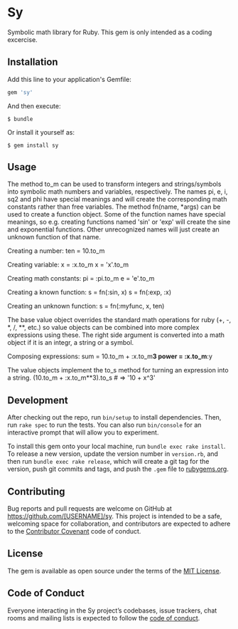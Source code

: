 # Sy

Symbolic math library for Ruby. This gem is only intended as a coding excercise.

## Installation

Add this line to your application's Gemfile:

```ruby
gem 'sy'
```

And then execute:

    $ bundle

Or install it yourself as:

    $ gem install sy

## Usage

The method to_m can be used to transform integers and strings/symbols into symbolic math numbers and variables,
respectively. The names pi, e, i, sq2 and phi have special meanings and will create the corresponding math
constants rather than free variables. The method fn(name, *args) can be used to create a function object. Some
of the function names have special meanings, so e.g. creating functions named 'sin' or 'exp' will create the
sine and exponential functions. Other unrecognized names will just create an unknown function of that name.

Creating a number:
    ten = 10.to_m

Creating variable:
    x = :x.to_m
    x = 'x'.to_m

Creating math constants:
    pi = :pi.to_m
    e = 'e'.to_m

Creating a known function:
    s = fn(:sin, x)
    s = fn(:exp, :x)

Creating an unknown function:
    s = fn(:myfunc, x, ten)

The base value object overrides the standard math operations for ruby (+, -, *, /, **, etc.) so value objects
can be combined into more complex expressions using these. The right side argument is converted into a
math object if it is an integr, a string or a symbol.

Composing expressions:
    sum = 10.to_m + :x.to_m**3
    power = :x.to_m**:y

The value objects implement the to_s method for turning an expression into a string.
    (10.to_m + :x.to_m**3).to_s  # => '10 + x^3'

## Development

After checking out the repo, run `bin/setup` to install dependencies. Then, run `rake spec` to run the tests. You can also run `bin/console` for an interactive prompt that will allow you to experiment.

To install this gem onto your local machine, run `bundle exec rake install`. To release a new version, update the version number in `version.rb`, and then run `bundle exec rake release`, which will create a git tag for the version, push git commits and tags, and push the `.gem` file to [rubygems.org](https://rubygems.org).

## Contributing

Bug reports and pull requests are welcome on GitHub at https://github.com/[USERNAME]/sy. This project is intended to be a safe, welcoming space for collaboration, and contributors are expected to adhere to the [Contributor Covenant](http://contributor-covenant.org) code of conduct.

## License

The gem is available as open source under the terms of the [MIT License](https://opensource.org/licenses/MIT).

## Code of Conduct

Everyone interacting in the Sy project’s codebases, issue trackers, chat rooms and mailing lists is expected to follow the [code of conduct](https://github.com/[USERNAME]/sy/blob/master/CODE_OF_CONDUCT.md).
